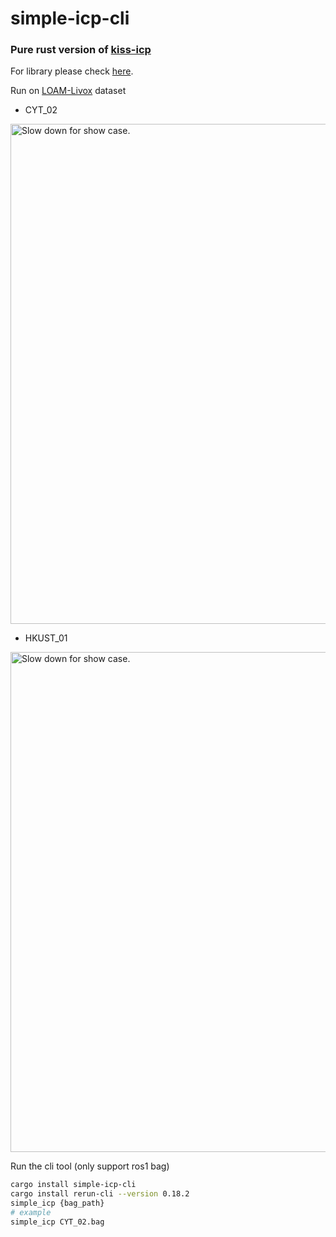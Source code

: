# simple-icp-cli

### Pure rust version of [kiss-icp](https://github.com/PRBonn/kiss-icp)

For library please check [here](https://github.com/powei-lin/simple-icp).

Run on [LOAM-Livox](https://github.com/hku-mars/loam_livox) dataset
* CYT_02
<img src="docs/CYT_02.avif" width="800" alt="Slow down for show case.">

* HKUST_01
<img src="docs/HKUST_01.avif" width="800" alt="Slow down for show case.">

Run the cli tool (only support ros1 bag)
```sh
cargo install simple-icp-cli
cargo install rerun-cli --version 0.18.2
simple_icp {bag_path}
# example
simple_icp CYT_02.bag
```
